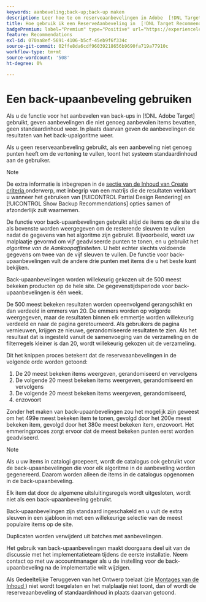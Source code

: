 ```yaml
---
keywords: aanbeveling;back-up;back-up maken
description: Leer hoe te om reserveaanbevelingen in Adobe  [!DNL Target Recommendations] te gebruiken.
title: Hoe gebruik ik een ReserveAanbeveling in  [!DNL Target Recommendations]?
badgePremium: label="Premium" type="Positive" url="https://experienceleague.adobe.com/docs/target/using/introduction/intro.html?lang=nl-NL#premium newtab=true" tooltip="Kijk wat er in Target Premium is opgenomen."
feature: Recommendations
exl-id: 070aa8ef-5691-4106-b5cf-45eb9f6f334c
source-git-commit: 02ffe8da6cdf96039218656b9690fa719a77910c
workflow-type: tm+mt
source-wordcount: '508'
ht-degree: 0%

---
```


# Een back-upaanbeveling gebruiken

Als u de functie voor het aanbevelen van back-ups in [!DNL Adobe Target] gebruikt, geven aanbevelingen die niet genoeg aanbevolen items bevatten, geen standaardinhoud weer. In plaats daarvan geven de aanbevelingen de resultaten van het back-upalgoritme weer.

Als u geen reserveaanbeveling gebruikt, als een aanbeveling niet genoeg punten heeft om de vertoning te vullen, toont het systeem standaardinhoud aan de gebruiker.

>[!NOTE]
>
>De extra informatie is inbegrepen in de [ sectie van de Inhoud van Create criteria ](/help/main/c-recommendations/c-algorithms/create-new-algorithm.md#content) onderwerp, met inbegrip van een matrijs die de resultaten verklaart u wanneer het gebruiken van [!UICONTROL Partial Design Rendering] en [!UICONTROL Show Backup Recommendations] opties samen of afzonderlijk zult waarnemen.

De functie voor back-upaanbevelingen gebruikt altijd de items op de site die als bovenste worden weergegeven om de resterende sleuven te vullen nadat de gegevens van het algoritme zijn gebruikt. Bijvoorbeeld, wordt uw malplaatje gevormd om vijf geadviseerde punten te tonen, en u gebruikt het *algoritme van de Aankoopaffiniteiten*. U hebt echter slechts voldoende gegevens om twee van de vijf sleuven te vullen. De functie voor back-upaanbevelingen vult de andere drie punten met items die u het beste kunt bekijken.

Back-upaanbevelingen worden willekeurig gekozen uit de 500 meest bekeken producten op de hele site. De gegevenstijdsperiode voor back-upaanbevelingen is één week.

De 500 meest bekeken resultaten worden opeenvolgend gerangschikt en dan verdeeld in emmers van 20. De emmers worden op volgorde weergegeven, maar de resultaten binnen elk emmertje worden willekeurig verdeeld en naar de pagina geretourneerd. Als gebruikers de pagina vernieuwen, krijgen ze nieuwe, gerandomiseerde resultaten te zien. Als het resultaat dat is ingesteld vanuit de samenvoeging van de verzameling en de filterregels kleiner is dan 20, wordt willekeurig gekozen uit de verzameling.

Dit het knippen proces betekent dat de reserveaanbevelingen in de volgende orde worden getoond:

1. De 20 meest bekeken items weergeven, gerandomiseerd en vervolgens
1. De volgende 20 meest bekeken items weergeven, gerandomiseerd en vervolgens
1. De volgende 20 meest bekeken items weergeven, gerandomiseerd,
1. enzovoort

Zonder het maken van back-upaanbevelingen zou het mogelijk zijn geweest om het 499e meest bekeken item te tonen, gevolgd door het 200e meest bekeken item, gevolgd door het 380e meest bekeken item, enzovoort. Het emmeringproces zorgt ervoor dat de meest bekeken punten eerst worden geadviseerd.

>[!NOTE]
>
>Als u uw items in catalogi groepeert, wordt de catalogus ook gebruikt voor de back-upaanbevelingen die voor elk algoritme in de aanbeveling worden gegenereerd. Daarom worden alleen de items in de catalogus opgenomen in de back-upaanbeveling.

Elk item dat door de algemene uitsluitingsregels wordt uitgesloten, wordt niet als een back-upaanbeveling gebruikt.

Back-upaanbevelingen zijn standaard ingeschakeld en u vult de extra sleuven in een sjabloon in met een willekeurige selectie van de meest populaire items op de site.

Duplicaten worden verwijderd uit batches met aanbevelingen.

Het gebruik van back-upaanbevelingen maakt doorgaans deel uit van de discussie met het implementatieteam tijdens de eerste installatie. Neem contact op met uw accountmanager als u de instelling voor de back-upaanbeveling na de implementatie wilt wijzigen.

Als Gedeeltelijke Teruggeven van het Ontwerp toelaat (zie [ Montages van de Inhoud ](/help/main/c-recommendations/c-algorithms/create-new-algorithm.md#content)) niet wordt toegelaten en het malplaatje niet toont, dan of wordt de reserveaanbeveling of standaardinhoud in plaats daarvan getoond.
